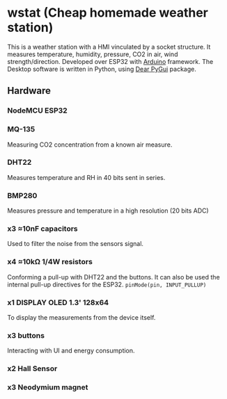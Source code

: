 # wstat (Cheap homemade weather station)

This is a weather station with a HMI vinculated by a socket structure. It measures temperature, humidity, pressure, CO2 in air, wind strength/direction. Developed over ESP32 with [Arduino](https://docs.arduino.cc/) framework. The Desktop software is written in Python, using [Dear PyGui](https://dearpygui.readthedocs.io/en/latest/) package.

## Hardware

### NodeMCU ESP32
### MQ-135
Measuring CO2 concentration from a known air measure.
### DHT22
Measures temperature and RH in 40 bits sent in series.
### BMP280
Measures pressure and temperature in a high resolution (20 bits ADC)
### x3 ≈10nF capacitors
Used to filter the noise from the sensors signal.
### x4 ≈10kΩ 1/4W resistors
Conforming a pull-up with DHT22 and the buttons. It can also be used the internal pull-up directives for the ESP32. `pinMode(pin, INPUT_PULLUP)`
### x1 DISPLAY OLED 1.3' 128x64
To display the measurements from the device itself.
### x3 buttons
Interacting with UI and energy consumption.
### x2 Hall Sensor
### x3 Neodymium magnet
